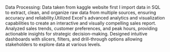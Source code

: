 Data Processing:
Data taken from kaggle website first I import data in SQL to extract, clean, and organize raw data from multiple sources, ensuring accuracy and reliability.Utilized Excel's advanced analytics and visualization capabilities to create an interactive and visually compelling sales report.
Analyzed sales trends, customer preferences, and peak hours, providing actionable insights for strategic decision-making.
Designed intuitive dashboards with slicers, filters, and drill-through options allowing stakeholders to explore data at various levels.
